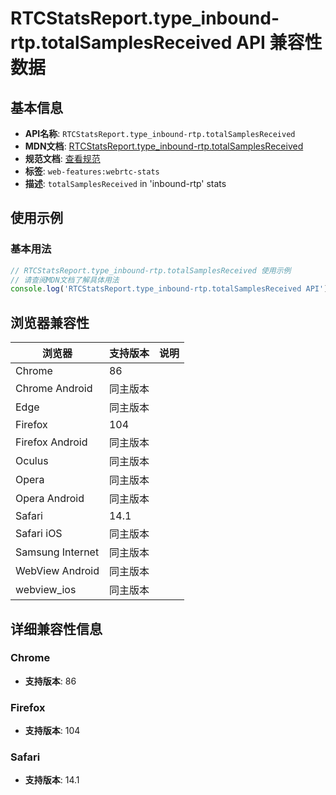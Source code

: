 # RTCStatsReport.type_inbound-rtp.totalSamplesReceived API 兼容性数据

## 基本信息

- **API名称**: `RTCStatsReport.type_inbound-rtp.totalSamplesReceived`
- **MDN文档**: [RTCStatsReport.type_inbound-rtp.totalSamplesReceived](https://developer.mozilla.org/docs/Web/API/RTCInboundRtpStreamStats/totalSamplesReceived)
- **规范文档**: [查看规范](https://w3c.github.io/webrtc-stats/#dom-rtcinboundrtpstreamstats-totalsamplesreceived)
- **标签**: `web-features:webrtc-stats`
- **描述**: `totalSamplesReceived` in 'inbound-rtp' stats

## 使用示例

### 基本用法

```javascript
// RTCStatsReport.type_inbound-rtp.totalSamplesReceived 使用示例
// 请查阅MDN文档了解具体用法
console.log('RTCStatsReport.type_inbound-rtp.totalSamplesReceived API');
```

## 浏览器兼容性

| 浏览器 | 支持版本 | 说明 |
|--------|----------|------|
| Chrome | 86 |  |
| Chrome Android | 同主版本 |  |
| Edge | 同主版本 |  |
| Firefox | 104 |  |
| Firefox Android | 同主版本 |  |
| Oculus | 同主版本 |  |
| Opera | 同主版本 |  |
| Opera Android | 同主版本 |  |
| Safari | 14.1 |  |
| Safari iOS | 同主版本 |  |
| Samsung Internet | 同主版本 |  |
| WebView Android | 同主版本 |  |
| webview_ios | 同主版本 |  |

## 详细兼容性信息

### Chrome

- **支持版本**: 86

### Firefox

- **支持版本**: 104

### Safari

- **支持版本**: 14.1

